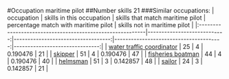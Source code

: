 #Occupation maritime pilot
##Number skills 21
###Similar occupations:
| occupation                                                |   skills in this occupation |   skills that match maritime pilot |   percentage match with maritime pilot |   skills not in maritime pilot |
|:----------------------------------------------------------|----------------------------:|-----------------------------------:|---------------------------------------:|-------------------------------:|
| [water traffic coordinator](water_traffic_coordinator.md) |                          25 |                                  4 |                               0.190476 |                             21 |
| [skipper](skipper.md)                                     |                          51 |                                  4 |                               0.190476 |                             47 |
| [fisheries boatman](fisheries_boatman.md)                 |                          44 |                                  4 |                               0.190476 |                             40 |
| [helmsman](helmsman.md)                                   |                          51 |                                  3 |                               0.142857 |                             48 |
| [sailor](sailor.md)                                       |                          24 |                                  3 |                               0.142857 |                             21 |
